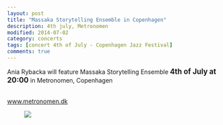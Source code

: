 ```yaml
---
layout: post
title: "Massaka Storytelling Ensemble in Copenhagen"
description: 4th july, Metronomen
modified: 2014-07-02
category: concerts
tags: [concert 4th of July - Copenhagen Jazz Festival]
comments: true
---
```

Ania Rybacka will feature Massaka Storytelling Ensemble <big>**4th of July at 20:00**</big> in Metronomen, Copenhagen<br><br>

<a href="http://metronomen.frederiksberg.dk/">www.metronomen.dk</a>

<figure>
   <img src="http://jazzsoul.pl/images/resized/940x300c1@/images//2013/09/Massaka-Brian.jpg"></a>
</figure>

